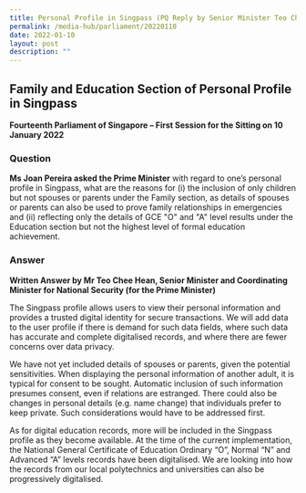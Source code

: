 ```yaml
---
title: Personal Profile in Singpass (PQ Reply by Senior Minister Teo Chee Hean)
permalink: /media-hub/parliament/20220110
date: 2022-01-10
layout: post
description: ""
---
```

## Family and Education Section of Personal Profile in Singpass


**Fourteenth Parliament of Singapore – First Session for the Sitting on 10 January 2022**

### Question

**Ms Joan Pereira asked the Prime Minister** with regard to one’s personal profile in Singpass, what are the reasons for (i) the inclusion of only children but not spouses or parents under the Family section, as details of spouses or parents can also be used to prove family relationships in emergencies and (ii) reflecting only the details of GCE "O" and "A" level results under the Education section but not the highest level of formal education achievement.

### Answer


**Written Answer by Mr Teo Chee Hean, Senior Minister and Coordinating Minister for National Security (for the Prime Minister)**

The Singpass profile allows users to view their personal information and provides a trusted digital identity for secure transactions. We will add data to the user profile if there is demand for such data fields, where such data has accurate and complete digitalised records, and where there are fewer concerns over data privacy.

We have not yet included details of spouses or parents, given the potential sensitivities. When displaying the personal information of another adult, it is typical for consent to be sought. Automatic inclusion of such information presumes consent, even if relations are estranged. There could also be changes in personal details (e.g. name change) that individuals prefer to keep private. Such considerations would have to be addressed first.

As for digital education records, more will be included in the Singpass profile as they become available. At the time of the current implementation, the National General Certificate of Education Ordinary “O”, Normal “N” and Advanced “A” levels records have been digitalised. We are looking into how the records from our local polytechnics and universities can also be progressively digitalised.